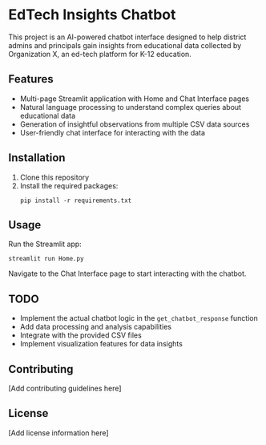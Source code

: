 # EdTech Insights Chatbot

This project is an AI-powered chatbot interface designed to help district admins and principals gain insights from educational data collected by Organization X, an ed-tech platform for K-12 education.

## Features

- Multi-page Streamlit application with Home and Chat Interface pages
- Natural language processing to understand complex queries about educational data
- Generation of insightful observations from multiple CSV data sources
- User-friendly chat interface for interacting with the data

## Installation

1. Clone this repository
2. Install the required packages:
   ```
   pip install -r requirements.txt
   ```

## Usage

Run the Streamlit app:

```
streamlit run Home.py
```

Navigate to the Chat Interface page to start interacting with the chatbot.

## TODO

- Implement the actual chatbot logic in the `get_chatbot_response` function
- Add data processing and analysis capabilities
- Integrate with the provided CSV files
- Implement visualization features for data insights

## Contributing

[Add contributing guidelines here]

## License

[Add license information here]

